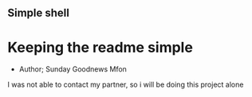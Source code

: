 ## Simple shell

# Keeping the readme simple

* Author; Sunday Goodnews Mfon

 I was not able to contact my partner, so i will be doing this project alone
